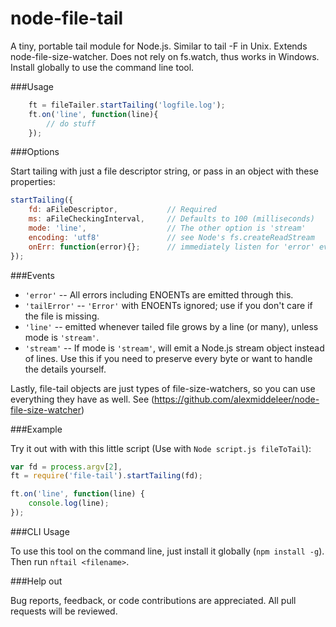 node-file-tail
==============

A tiny, portable tail module for Node.js.  Similar to tail -F in Unix.  Extends node-file-size-watcher.  Does not rely on fs.watch, thus works in Windows. Install globally to use the command line tool.

###Usage

```js
	ft = fileTailer.startTailing('logfile.log');
	ft.on('line', function(line){
		// do stuff
	});
```

###Options 

Start tailing with just a file descriptor string, or pass in an object with these properties:

```js
startTailing({
	fd: aFileDescriptor,           // Required
	ms: aFileCheckingInterval,     // Defaults to 100 (milliseconds)
	mode: 'line',                  // The other option is 'stream'
	encoding: 'utf8'               // see Node's fs.createReadStream
	onErr: function(error){};      // immediately listen for 'error' event
});
```
###Events

 * `'error'`      -- All errors including ENOENTs are emitted through this.
 * `'tailError'`  -- `'Error'` with ENOENTs ignored; use if you don't care if the file is missing.
 * `'line'`       -- emitted whenever tailed file grows by a line (or many), unless mode is `'stream'`.
 * `'stream'`     -- If mode is `'stream'`, will emit a Node.js stream object instead of lines.  Use this if you need to preserve every byte or want to handle the details yourself.

Lastly, file-tail objects are just types of file-size-watchers, so you can use everything they have as well.  See (https://github.com/alexmiddeleer/node-file-size-watcher)

###Example

Try it out with with this little script (Use with `Node script.js fileToTail`):

```js
var fd = process.argv[2],
ft = require('file-tail').startTailing(fd);

ft.on('line', function(line) {
	console.log(line);
});
```

###CLI Usage

To use this tool on the command line, just install it globally (`npm install -g`).  Then run `nftail <filename>`. 

###Help out

Bug reports, feedback, or code contributions are appreciated.  All pull requests will be reviewed.
